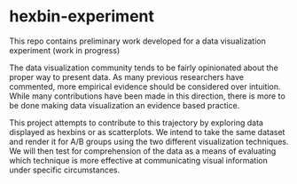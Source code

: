 # hexbin-experiment

This repo contains preliminary work developed for a data visualization experiment (work in progress)

The data visualization community tends to be fairly opinionated about the proper way to present data.
As many previous researchers have commented, more empirical evidence should be considered over
intuition.  While many contributions have been made in this direction, there is more to be done
making data visualization an evidence based practice.

This project attempts to contribute to this trajectory by exploring data displayed as hexbins or
as scatterplots.  We intend to take the same dataset and render it for A/B groups using the two
different visualization techniques.  We will then test for comprehension of the data as a means of
evaluating which technique is more effective at communicating visual information under specific
circumstances.
